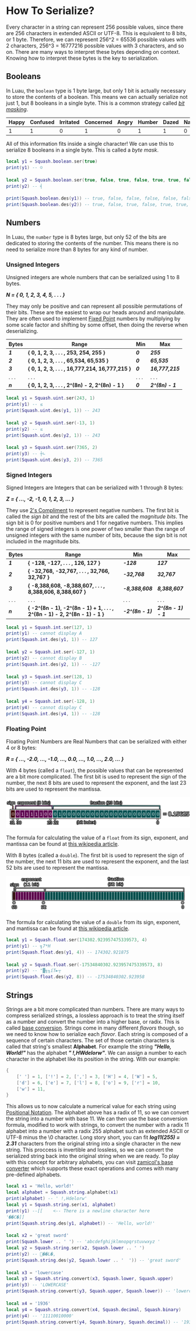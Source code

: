 # How To Serialize?

Every character in a string can represent 256 possible values, since there are 256 characters in extended ASCII or UTF-8. This is equivalent to 8 bits, or 1 byte. Therefore, we can represent 256^2 = 65536 possible values with 2 characters, 256^3 = 16777216 possible values with 3 characters, and so on. There are many ways to interpret these bytes depending on context. Knowing how to interpret these bytes is the key to serialization.

## Booleans

In Luau, the `boolean` type is 1 byte large, but only 1 bit is actually necessary to store the contents of a boolean. This means we can actually serialize not just 1, but 8 booleans in a single byte. This is a common strategy called [*bit masking*](https://en.wikipedia.org/wiki/Mask_(computing)).

| Happy | Confused | Irritated | Concerned | Angry | Humber | Dazed | Nage |
| - | - | - | - | - | - | - | - |
| 1 | 1 | 0 | 1 | 0 | 1 | 1 | 0 |

All of this information fits inside a single character! We can use this to serialize 8 booleans in a single byte. This is called a *byte mask*.

```lua
local y1 = Squash.boolean.ser(true)
print(y1) -- ☺

local y2 = Squash.boolean.ser(true, false, true, false, true, true, false, true)
print(y2) -- ╡

print(Squash.boolean.des(y1)) -- true, false, false, false, false, false, false, false
print(Squash.boolean.des(y2)) -- true, false, true, false, true, true, false, true
```

## Numbers

In Luau, the `number` type is 8 bytes large, but only 52 of the bits are dedicated to storing the contents of the number. This means there is no need to serialize more than 8 bytes for any kind of number.

### Unsigned Integers

Unsigned integers are whole numbers that can be serialized using 1 to 8 bytes.

***N = { 0, 1, 2, 3, 4, 5, . . . }***

They may only be positive and can represent all possible permutations of their bits. These are the easiest to wrap our heads around and manipulate. They are often used to implement [Fixed Point](https://en.wikipedia.org/wiki/Fixed-point_arithmetic) numbers by multiplying by some scale factor and shifting by some offset, then doing the reverse when deserializing.

| Bytes | Range | Min | Max |
| - | - | - | - |
| ***1*** | **{ 0, 1, 2, 3, . . . , 253, 254, 255 }** | ***0*** | ***255*** |
| ***2*** | **{ 0, 1, 2, 3, . . . , 65,534, 65,535 }** | ***0*** | ***65,535*** |
| ***3*** | **{ 0, 1, 2, 3, . . . , 16,777,214, 16,777,215 }** | ***0*** | ***16,777,215*** |
| . . . | . . . | . . . | . . . |
| ***n*** | **{ 0, 1, 2, 3, . . . , 2^(8n) - 2, 2^(8n) - 1 }** | ***0*** | ***2^(8n) - 1*** |

```lua
local y1 = Squash.uint.ser(243, 1)
print(y1) -- ≤
print(Squash.uint.des(y1, 1)) -- 243

local y2 = Squash.uint.ser(-13, 1)
print(y2) -- ≤
print(Squash.uint.des(y2, 1)) -- 243

local y3 = Squash.uint.ser(7365, 2)
print(y3) -- ┼∟
print(Squash.uint.des(y3, 2)) -- 7365
```

### Signed Integers

Signed Integers are Integers that can be serialized with 1 through 8 bytes:

***Z = { ..., -2, -1, 0, 1, 2, 3, ... }***

They use [2's Compliment](https://en.wikipedia.org/wiki/Two%27s_complement) to represent negative numbers. The first bit is called the *sign bit* and the rest of the bits are called the *magnitude bits*. The sign bit is 0 for positive numbers and 1 for negative numbers. This implies the range of signed integers is one power of two smaller than the range of unsigned integers with the same number of bits, because the sign bit is not included in the magnitude bits.

| Bytes | Range | Min | Max |
| - | - | - | - |
| ***1*** | **{ -128, -127, . . . , 126, 127 }** | ***-128*** | ***127*** |
| ***2*** | **{ -32,768, -32,767, . . . , 32,766, 32,767 }** | ***-32,768*** | ***32,767*** |
| ***3*** | **{ -8,388,608, -8,388,607, . . . , 8,388,606, 8,388,607 }** | ***-8,388,608*** | ***8,388,607*** |
| . . . | . . . | . . . | . . . |
| ***n*** | **{ -2^(8n - 1), -2^(8n - 1) + 1, . . . , 2^(8n - 1) - 2, 2^(8n - 1) - 1 }** | ***-2^(8n - 1)*** | ***2^(8n - 1) - 1*** |

```lua
local y1 = Squash.int.ser(127, 1)
print(y1) -- cannot display A
print(Squash.int.des(y1, 1)) -- 127

local y2 = Squash.int.ser(-127, 1)
print(y2) -- cannot display B
print(Squash.int.des(y2, 1)) -- -127

local y3 = Squash.int.ser(128, 1)
print(y3) -- cannot display C
print(Squash.int.des(y3, 1)) -- -128

local y4 = Squash.int.ser(-128, 1)
print(y4) -- cannot display C
print(Squash.int.des(y4, 1)) -- -128
```

### Floating Point

Floating Point Numbers are Real Numbers that can be serialized with either 4 or 8 bytes:

***R = { ..., -2.0, ..., -1.0, ..., 0.0, ..., 1.0, ..., 2.0, ... }***

With 4 bytes (called a `float`), the possible values that can be represented are a bit more complicated. The first bit is used to represent the sign of the number, the next 8 bits are used to represent the exponent, and the last 23 bits are used to represent the mantissa.

![Floating Point](/floatingpoint.png)

The formula for calculating the value of a `float` from its sign, exponent, and mantissa can be found at [this wikipedia article](https://en.wikipedia.org/wiki/Single-precision_floating-point_format).

With 8 bytes (called a `double`). The first bit is used to represent the sign of the number, the next 11 bits are used to represent the exponent, and the last 52 bits are used to represent the mantissa.

![Double Precision Floating Point](/floatingpointdouble.png)

The formula for calculating the value of a `double` from its sign, exponent, and mantissa can be found at [this wikipedia article](https://en.wikipedia.org/wiki/Double-precision_floating-point_format).

```lua
local y1 = Squash.float.ser(174302.923957475339573, 4)
print(y1) -- ╗7*H
print(Squash.float.des(y1, 4)) -- 174302.921875

local y2 = Squash.float.ser(-17534840302.923957475339573, 8)
print(y2) -- "▓╗╖íT►┬
print(Squash.float.des(y2, 8)) -- -17534840302.923958
```

## Strings

Strings are a bit more complicated than numbers. There are many ways to compress serialized strings, a lossless approach is to treat the string itself as a number and convert the number into a higher base, or radix. This is called [base conversion](https://en.wikipedia.org/wiki/Radix). Strings come in many different *flavors* though, so we need to know how to serialize each *flavor*. Each string is composed of a sequence of certain characters. The set of those certain characters is called that string's smallest **Alphabet**. For example the string ***"Hello, World!"*** has the alphabet ***" !,HWdelorw"***. We can assign a number to each character in the alphabet like its position in the string. With our example:
```lua
{
	[' '] = 1, ['!'] = 2, [','] = 3, ['H'] = 4, ['W'] = 5,
	['d'] = 6, ['e'] = 7, ['l'] = 8, ['o'] = 9, ['r'] = 10,
	['w'] = 11,
}
```
This allows us to now calculate a numerical value for each string using [Positional Notation](https://en.wikipedia.org/wiki/Positional_notation). The alphabet above has a radix of 11, so we can convert the string into a number with base 11. We can then use the base conversion formula, modified to work with strings, to convert the number with a radix 11 alphabet into a number with a radix 255 alphabet such as extended ASCII or UTF-8 minus the \0 character. Long story short, you can fit ***log11(255) = 2.31*** characters from the original string into a single character in the new string. This proccess is invertible and lossless, so we can convert the serialized string back into the original string when we are ready. To play with this concept for arbitrary alphabets, you can visit [zamicol's base converter](https://convert.zamicol.com/) which supports these exact operations and comes with many pre-defined alphabets.
```lua
local x1 = 'Hello, world!'
local alphabet = Squash.string.alphabet(x1)
print(alphabet) -- ' !,Hdelorw'
local y1 = Squash.string.ser(x1, alphabet)
print(y1) --[[    <-- There is a newline character here
'��C�]]
print(Squash.string.des(y1, alphabet)) -- 'Hello, world!'

local x2 = 'great sword'
print(Squash.lower .. ' ') -- 'abcdefghijklmnopqrstuvwxyz '
local y2 = Squash.string.ser(x2, Squash.lower .. ' ')
print(y2) -- ��L�,
print(Squash.string.des(y2, Squash.lower .. '  ')) -- 'great sword'

local x3 = 'lowercase'
local y3 = Squash.string.convert(x3, Squash.lower, Squash.upper)
print(y3) -- 'LOWERCASE'
print(Squash.string.convert(y3, Squash.upper, Squash.lower)) -- 'lowercase'

local x4 = '1936'
local y4 = Squash.string.convert(x4, Squash.decimal, Squash.binary)
print(y4) -- '11110010000'
print(Squash.string.convert(y4, Squash.binary, Squash.decimal)) -- '1936'
```